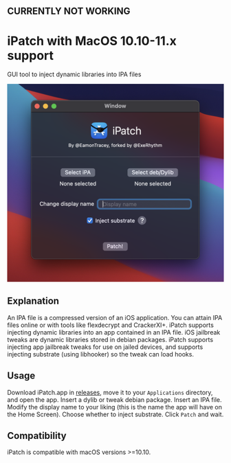 ## CURRENTLY NOT WORKING

# iPatch with MacOS 10.10-11.x support
GUI tool to inject dynamic libraries into IPA files

![Screenshot of the iPatch window](https://github.com/ExeRhythm/iPatch/raw/main/Screen%20Shot%202021-04-09%20at%2011.49.55.png)

## Explanation

An IPA file is a compressed version of an iOS application. You can attain IPA files online or with tools like flexdecrypt and CrackerXI+. iPatch supports injecting dynamic libraries into an app contained in an IPA file. iOS jailbreak tweaks are dynamic libraries stored in debian packages. iPatch supports injecting app jailbreak tweaks for use on jailed devices, and supports injecting substrate (using libhooker) so the tweak can load hooks.

## Usage

Download iPatch.app in [releases](https://github.com/ExeRhythm/iPatch/releases), move it to your `Applications` directory, and open the app. Insert a dylib or tweak debian package. Insert an IPA file. Modify the display name to your liking (this is the name the app will have on the Home Screen). Choose whether to inject substrate. Click `Patch` and wait.

## Compatibility

iPatch is compatible with macOS versions >=10.10.
